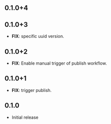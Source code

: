 ## 0.1.0+4

## 0.1.0+3

 - **FIX**: specific uuid version.

## 0.1.0+2

 - **FIX**: Enable manual trigger of publish workflow.

## 0.1.0+1

 - **FIX**: trigger publish.

## 0.1.0

* Initial release
